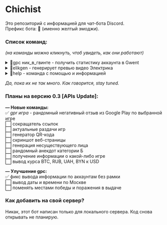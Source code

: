 # Chichist  
Это репозиторий с информацией для чат-бота Discord.  
Префикс бота: 🤙 (именно желтый эмоджи).  

### Список команд:  
*(на команды можно кликнуть, чтоб увидеть, как они работают)*  
<details>
  <summary>🤙gpc ник_в_гвинте - получить статистику аккаунта в Gwent</summary>  
   
   ![video2](https://user-images.githubusercontent.com/81605934/114251727-c7c50500-99aa-11eb-87a8-adbbdce15f0e.gif)  

</details> 
<details>
  <summary>🤙elikgen - генерирует превью видео Электрика</summary>  
   
   ![video0](https://user-images.githubusercontent.com/81605934/113324174-79b36000-931f-11eb-9170-a280bb95b6b1.gif)  

</details> 
<details>
  <summary>🤙help - команда с помощью и информацией</summary>  
   
   ![video1](https://user-images.githubusercontent.com/81605934/114251715-bda30680-99aa-11eb-877e-87739257fd79.gif)  

</details> 

*Да, пока их не так много. Как говорится, stay tuned.*  
  
### Планы на версию 0.3 [APIs Update]:  
**— Новые команды:**  
✅ *gpr игра* - рандомный негативный отзыв из Google Play по выбранной игре  
⬜ сокращатель ссылок  
⬜ актуальные раздачи игр  
⬜ генератор QR-кода  
⬜ скриншот веб-страницы  
⬜ генерация несуществующего лица  
⬜ рандомный анекдот категории Б  
⬜ получение информации о какой-либо игре  
⬜ вывод курса BTC, RUB, UAH, BYN к USD  

**— Улучшение gpc:**  
✅ фикс вывода информации по аккаунтам без рамки  
⬜ вывод даты и времени по Москве  
⬜ поменять местами победы и поражения в выдаче  

### Как добавить на свой сервер?  
Никак, этот бот написан только для локального сервера. Код снова открывать не планирую.
